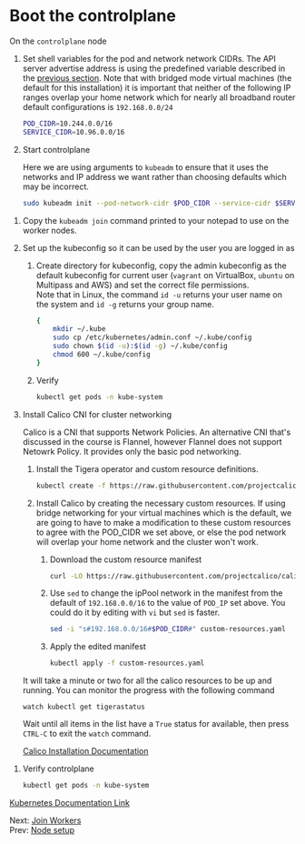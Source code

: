 # Boot the controlplane

[//]: # (host:controlplane)

On the `controlplane` node

1. Set shell variables for the pod and network network CIDRs. The API server advertise address is using the predefined variable described in the [previous section](./04-node-setup.md). Note that with bridged mode virtual machines (the default for this installation) it is important that neither of the following IP ranges overlap your home network which for nearly all broadband router default configurations is `192.168.0.0/24`

    ```bash
    POD_CIDR=10.244.0.0/16
    SERVICE_CIDR=10.96.0.0/16
    ```

1. Start controlplane

    Here we are using arguments to `kubeadm` to ensure that it uses the networks and IP address we want rather than choosing defaults which may be incorrect.

    ```bash
    sudo kubeadm init --pod-network-cidr $POD_CIDR --service-cidr $SERVICE_CIDR --apiserver-advertise-address $PRIMARY_IP
    ```

[//]: # (command:sleep 10)

1. Copy the `kubeadm join` command printed to your notepad to use on the worker nodes.

1. Set up the kubeconfig so it can be used by the user you are logged in as

    1. Create directory for kubeconfig, copy the admin kubeconfig as the default kubeconfig for current user (`vagrant` on VirtualBox, `ubuntu` on Multipass and AWS) and set the correct file permissions.</br>Note that in Linux, the command `id -u` returns your user name on the system and `id -g` returns your group name.

        ```bash
        {
            mkdir ~/.kube
            sudo cp /etc/kubernetes/admin.conf ~/.kube/config
            sudo chown $(id -u):$(id -g) ~/.kube/config
            chmod 600 ~/.kube/config
        }
        ```

    1. Verify

        ```bash
        kubectl get pods -n kube-system
        ```

1. Install Calico CNI for cluster networking

    Calico is a CNI that supports Network Policies. An alternative CNI that's discussed in the course is Flannel, however Flannel does not support Netowrk Policy. It provides only the basic pod networking.

    1. Install the Tigera operator and custom resource definitions.

        ```bash
        kubectl create -f https://raw.githubusercontent.com/projectcalico/calico/v3.30.1/manifests/tigera-operator.yaml
        ```

    1. Install Calico by creating the necessary custom resources. If using bridge networking for your virtual machines which is the default, we are going to have to make a modification to these custom resources to agree with the POD_CIDR we set above, or else the pod network will overlap your home network and the cluster won't work.

        1. Download the custom resource manifest

            ```bash
            curl -LO https://raw.githubusercontent.com/projectcalico/calico/v3.30.1/manifests/custom-resources.yaml
            ```

        1. Use `sed` to change the ipPool network in the manifest from the default of `192.168.0.0/16` to the value of `POD_IP` set above. You could do it by editing with `vi` but `sed` is faster.

            ```bash
            sed -i "s#192.168.0.0/16#$POD_CIDR#" custom-resources.yaml
            ```

        1. Apply the edited manifest

            ```bash
            kubectl apply -f custom-resources.yaml
            ```

    It will take a minute or two for all the calico resources to be up and running. You can monitor the progress with the following command

    ```
    watch kubectl get tigerastatus
    ```

    Wait until all items in the list have a `True` status for available, then press `CTRL-C` to exit the `watch` command.

    [Calico Installation Documentation](https://docs.tigera.io/calico/latest/getting-started/kubernetes/quickstart)

[//]: # (command:sleep 120)

1. Verify controlplane

    ```bash
    kubectl get pods -n kube-system
    ```

[Kubernetes Documentation Link](https://kubernetes.io/docs/setup/production-environment/tools/kubeadm/create-cluster-kubeadm/)

Next: [Join Workers](./06-workers.md)</br>
Prev: [Node setup](./04-node-setup.md)
